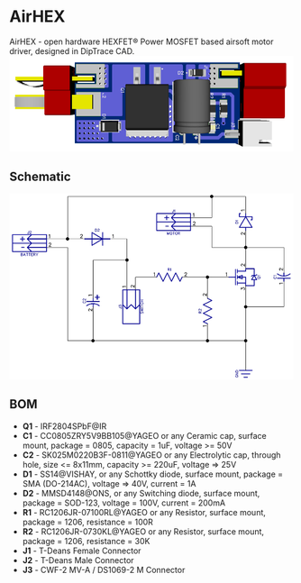 # AirHEX
AirHEX - open hardware HEXFET® Power MOSFET based airsoft motor driver, designed in DipTrace CAD.
![3d](images/3d.png)

## Schematic

![schematic](images/schematic.png)

## BOM

* **Q1** - IRF2804SPbF@IR
* **C1** - CC0805ZRY5V9BB105@YAGEO or any Ceramic cap, surface mount, package = 0805, capacity = 1uF, voltage >= 50V
* **C2** - SK025M0220B3F-0811@YAGEO or any Electrolytic cap, through hole, size <= 8x11mm, capacity >= 220uF, voltage => 25V
* **D1** - SS14@VISHAY, or any Schottky diode, surface mount, package = SMA (DO-214AC), voltage => 40V, current = 1A
* **D2** - MMSD4148@ONS, or any Switching diode, surface mount, package = SOD-123, voltage = 100V, current = 200mA
* **R1** - RC1206JR-07100RL@YAGEO or any Resistor, surface mount, package = 1206, resistance = 100R
* **R2** - RC1206JR-0730KL@YAGEO or any Resistor, surface mount, package = 1206, resistance = 30K
* **J1** - T-Deans Female Connector
* **J2** - T-Deans Male Connector
* **J3** - CWF-2 MV-A / DS1069-2 M Connector